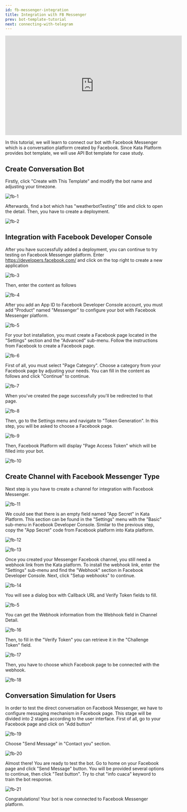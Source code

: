 ```yaml
---
id: fb-messenger-integration
title: Integration with FB Messenger
prev: bot-template-tutorial
next: connecting-with-telegram
---
```


<iframe width="560" height="315" src="https://www.youtube-nocookie.com/embed/57JO8sPdlLQ" frameborder="0" allow="autoplay; encrypted-media" allowfullscreen></iframe>

In this tutorial, we will learn to connect our bot with Facebook Messenger which is a conversation platform created by Facebook. Since Kata Platform provides bot template, we will use API Bot template for case study.

## Create Conversation Bot

Firstly, click "Create with This Template" and modify the bot name and adjusting your timezone.

![fb-1](./images/fb-messenger-integration/fb-1.png)

Afterwards, find a bot which has "weatherbotTesting" title and click to open the detail. Then, you have to create a deployment.

![fb-2](./images/fb-messenger-integration/fb-2.png)

## Integration with Facebook Developer Console

After you have successfully added a deployment, you can continue to try testing on Facebook Messenger platform. Enter https://developers.facebook.com/ and click on the top right to create a new application

![fb-3](./images/fb-messenger-integration/fb-3.png)

Then, enter the content as follows

![fb-4](./images/fb-messenger-integration/fb-4.png)

After you add an App ID to Facebook Developer Console account, you must add "Product" named "Messenger" to configure your bot with Facebook Messenger platform.

![fb-5](./images/fb-messenger-integration/fb-5.png)

For your bot installation, you must create a Facebook page located in the "Settings" section and the "Advanced" sub-menu. Follow the instructions from Facebook to create a Facebook page.

![fb-6](./images/fb-messenger-integration/fb-6.png)

First of all, you must select "Page Category". Choose a category from your Facebook page by adjusting your needs. You can fill in the content as follows and click "Continue" to continue.

![fb-7](./images/fb-messenger-integration/fb-7.png)

When you've created the page successfully you'll be redirected to that page.

![fb-8](./images/fb-messenger-integration/fb-8.png)

Then, go to the Settings menu and navigate to "Token Generation". In this step, you will be asked to choose a Facebook page.

![fb-9](./images/fb-messenger-integration/fb-9.png)

Then, Facebook Platform will display "Page Access Token" which will be filled into your bot.

![fb-10](./images/fb-messenger-integration/fb-10.png)

## Create Channel with Facebook Messenger Type

Next step is you have to create a channel for integration with Facebook Messenger.

![fb-11](./images/fb-messenger-integration/fb-11.png)

We could see that there is an empty field named "App Secret" in Kata Platform. This section can be found in the "Settings" menu with the "Basic" sub-menu in Facebook Developer Console. Similar to the previous step, copy the "App Secret" code from Facebook platform into Kata platform.

![fb-12](./images/fb-messenger-integration/fb-12.png)

![fb-13](./images/fb-messenger-integration/fb-13.png)

Once you created your Messenger Facebook channel, you still need a webhook link from the Kata platform. To install the webhook link, enter the "Settings" sub-menu and find the "Webhook" section in Facebook Developer Console. Next, click "Setup webhooks" to continue.

![fb-14](./images/fb-messenger-integration/fb-14.png)

You will see a dialog box with Callback URL and Verify Token fields to fill.

![fb-5](./images/fb-messenger-integration/fb-15.png)

You can get the Webhook information from the Webhook field in Channel Detail.

![fb-16](./images/fb-messenger-integration/fb-16.png)

Then, to fill in the "Verify Token" you can retrieve it in the "Challenge Token" field.

![fb-17](./images/fb-messenger-integration/fb-17.png)

Then, you have to choose which Facebook page to be connected with the webhook.

![fb-18](./images/fb-messenger-integration/fb-18.png)

## Conversation Simulation for Users

In order to test the direct conversation on Facebook Messenger, we have to configure messaging mechanism in Facebook page. This stage will be divided into 2 stages according to the user interface. First of all, go to your Facebook page and click on "Add button"

![fb-19](./images/fb-messenger-integration/fb-19.png)

Choose "Send Message" in "Contact you" section.

![fb-20](./images/fb-messenger-integration/fb-20.png)

Almost there! You are ready to test the bot. Go to home on your Facebook page and click "Send Message" button. You will be provided several options to continue, then click "Test button". Try to chat "info cuaca" keyword to train the bot response.

![fb-21](./images/fb-messenger-integration/fb-21.png)

Congratulations! Your bot is now connected to Facebook Messenger platform.
